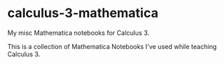 # calculus-3-mathematica
My misc Mathematica notebooks for Calculus 3.

This is a collection of Mathematica Notebooks I've used while teaching Calculus 3.


